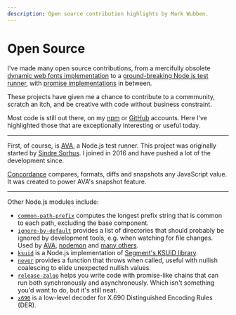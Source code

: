 ```yaml
---
description: Open source contribution highlights by Mark Wubben.
---
```


# Open Source

I've made many open source contributions, from a mercifully obsolete [dynamic web fonts implementation](https://en.wikipedia.org/wiki/Scalable_Inman_Flash_Replacement) to a [ground-breaking Node.js test runner](https://github.com/avajs/ava), with [promise implementations](http://dojotoolkit.org/reference-guide/1.8/dojo/promise.html) in between.

These projects have given me a chance to contribute to a commmunity, scratch an itch, and be creative with code without business constraint.

Most code is still out there, on my [npm](https://www.npmjs.com/~novemberborn) or [GitHub](https://github.com/novemberborn) accounts. Here I've highlighted those that are exceptionally interesting or useful today.

---

First, of course, is [AVA](https://github.com/avajs/ava), a Node.js test runner. This project was originally started by [Sindre Sorhus](https://sindresorhus.com/). I joined in 2016 and have pushed a lot of the development since.

[Concordance](https://github.com/concordancejs/) compares, formats, diffs and snapshots any JavaScript value. It was created to power AVA's snapshot feature.

---

Other Node.js modules include:

- [`common-path-prefix`](https://github.com/novemberborn/common-path-prefix) computes the longest prefix string that is common to each path, excluding the
  base component.
- [`ignore-by-default`](https://github.com/novemberborn/ignore-by-default) provides a list of directories that should probably be ignored by development
  tools, e.g. when watching for file changes. Used by
  [AVA](https://github.com/avajs/ava), [nodemon](https://github.com/remy/nodemon) and [many others](https://www.npmjs.com/package/ignore-by-default?activeTab=dependents).
- [`ksuid`](https://github.com/novemberborn/ksuid) is a Node.js implementation of [Segment's KSUID library](https://github.com/segmentio/ksuid).
- [`never`](https://github.com/novemberborn/never) provides a function that throws when called, useful with nullish coalescing to elide unexpected nullish values.
- [`release-zalgo`](https://github.com/novemberborn/release-zalgo) helps you write code with promise-like chains that can run both synchronously and asynchronously. Which isn't something you'd want to do, but it's still neat.
- [`x690`](https://github.com/novemberborn/x690) is a low-level decoder for X.690 Distinguished Encoding Rules (DER).
